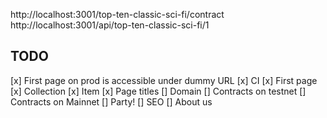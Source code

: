 http://localhost:3001/top-ten-classic-sci-fi/contract
http://localhost:3001/api/top-ten-classic-sci-fi/1

## TODO
[x] First page on prod is accessible under dummy URL
[x] CI
[x] First page
[x] Collection
[x] Item
[x] Page titles
[] Domain
[] Contracts on testnet
[] Contracts on Mainnet
[] Party!
[] SEO
[] About us
